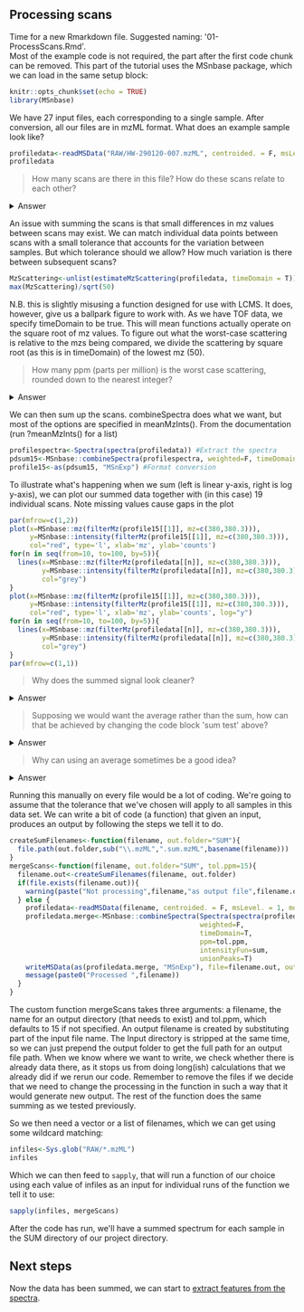 ## Processing scans

Time for a new Rmarkdown file. Suggested naming: '01-ProcessScans.Rmd'.\
Most of the example code is not required, the part after the first code chunk can be removed. This part of the tutorial uses the MSnbase package, which we can load in the same setup block:

```r
knitr::opts_chunk$set(echo = TRUE)
library(MSnbase)
```

We have 27 input files, each corresponding to a single sample. After conversion, all our files are in mzML format.
What does an example sample look like?

```r
profiledata<-readMSData("RAW/HW-290120-007.mzML", centroided. = F, msLevel. = 1, mode = 'onDisk')
profiledata
```
>How many scans are there in this file?
>How do these scans relate to each other?

<details>
<summary>Answer</summary>

>There are 119 scans (according to the spectra data)\
>How do the scans relate? The spectra data block suggests there is a retention time. Technically this may be the case, but thinking back to the lab practical, no chromatography was involved. The samples were spotted on a plate, and are supposedly a uniform sample - meaning there is no relevant separation that should show across scans. We will get a more accurate picture is we sum the scans together.
</details>

An issue with summing the scans is that small differences in mz values between scans may exist. We can match individual data points between scans with a small tolerance that accounts for the variation between samples. But which tolerance should we allow? How much variation is there between subsequent scans?

```r
MzScattering<-unlist(estimateMzScattering(profiledata, timeDomain = T))
max(MzScattering)/sqrt(50)
```
N.B. this is slightly misusing a function designed for use with LCMS. It does, however, give us a ballpark figure to work with. As we have TOF data, we specify timeDomain to be true. This will mean functions actually operate on the square root of mz values. To figure out what the worst-case scattering is relative to the mzs being compared, we divide the scattering by square root (as this is in timeDomain) of the lowest mz (50).

>How many ppm (parts per million) is the worst case scattering, rounded down to the nearest integer?
<details>
<summary>Answer</summary>

>1.5e-5 = 15e-6 = 15 ppm
</details>

We can then sum up the scans. combineSpectra does what we want, but most of the options are specified in meanMzInts(). From the documentation (run ?meanMzInts() for a list)

```r
profilespectra<-Spectra(spectra(profiledata)) #Extract the spectra
pdsum15<-MSnbase::combineSpectra(profilespectra, weighted=F, timeDomain=T, ppm=15, intensityFun=sum, unionPeaks=T)
profile15<-as(pdsum15, "MSnExp") #Format conversion
```

To illustrate what's happening when we sum (left is linear y-axis, right is log y-axis), we can plot our summed data together with (in this case) 19 individual scans. Note missing values cause gaps in the plot

```r
par(mfrow=c(1,2))
plot(x=MSnbase::mz(filterMz(profile15[[1]], mz=c(380,380.3))),
     y=MSnbase::intensity(filterMz(profile15[[1]], mz=c(380,380.3))),
     col="red", type='l', xlab='mz', ylab='counts')
for(n in seq(from=10, to=100, by=5)){
  lines(x=MSnbase::mz(filterMz(profiledata[[n]], mz=c(380,380.3))),
        y=MSnbase::intensity(filterMz(profiledata[[n]], mz=c(380,380.3))),
        col="grey")
}
plot(x=MSnbase::mz(filterMz(profile15[[1]], mz=c(380,380.3))),
     y=MSnbase::intensity(filterMz(profile15[[1]], mz=c(380,380.3))),
     col="red", type='l', xlab='mz', ylab='counts', log="y")
for(n in seq(from=10, to=100, by=5)){
  lines(x=MSnbase::mz(filterMz(profiledata[[n]], mz=c(380,380.3))),
        y=MSnbase::intensity(filterMz(profiledata[[n]], mz=c(380,380.3))),
        col="grey")
}
par(mfrow=c(1,1))
```

>Why does the summed signal look cleaner?
<details>
<summary>Answer</summary>

>The random noise in the individual scans is less of an issue when added together, as it cancels out.
</details>


>Supposing we would want the average rather than the sum, how can that be achieved by changing the code block 'sum test' above? 
<details>
<summary>Answer</summary>

>The function `combineSpectra` takes an argument called `intensityFun` which is set to `sum` in the block above. Documentation `?meanMzInts` shows the default is actually base::mean, which would average the scans. We can therefore replace `sum` by `base::mean` or just remove the entire `intensityFun=sum` argument.
</details>


>Why can using an average sometimes be a good idea?
<details>
<summary>Answer</summary>

>In some cases the number of scans won't be equal between files. Summing them up would give us different ranges for the intensities between samples that are a technical artefact. In most cases, however, we would rely on another normalisation method to make the signals of different samples more comparable, as there are also other sources of variation that we would want to correct for. An minor advantage to averaging is that the values of an averaged spectrum are much closer to the values in the individual spectra that were used to calculate the average. This can be simulated by dividing y values in the `plot` code for the summed spectra (but not the `lines` code for the individual spectra) by 119 (i.e. `y=(MSnbase::intensity(filterMz(profile15[[1]], mz=c(380,380.3))))/119`)
</details>

Running this manually on every file would be a lot of coding. We're going to assume that the tolerance that we've chosen will apply to all samples in this data set. We can write a bit of code (a function) that given an input, produces an output by following the steps we tell it to do.



```r
createSumFilenames<-function(filename, out.folder="SUM"){
  file.path(out.folder,sub("\\.mzML",".sum.mzML",basename(filename)))
}
mergeScans<-function(filename, out.folder="SUM", tol.ppm=15){
  filename.out<-createSumFilenames(filename, out.folder)
  if(file.exists(filename.out)){
    warning(paste("Not processing",filename,"as output file",filename.out,"already exists"))
  } else {
    profiledata<-readMSData(filename, centroided. = F, msLevel. = 1, mode = 'onDisk')
    profiledata.merge<-MSnbase::combineSpectra(Spectra(spectra(profiledata)),
                                               weighted=F, 
                                               timeDomain=T, 
                                               ppm=tol.ppm, 
                                               intensityFun=sum, 
                                               unionPeaks=T)
    writeMSData(as(profiledata.merge, "MSnExp"), file=filename.out, outformat="mzml")
    message(paste0("Processed ",filename))
  }
}
```

The custom function mergeScans takes three arguments: a filename, the name for an output directory (that needs to exist) and tol.ppm, which defaults to 15 if not specified.
An output filename is created by substituting part of the input file name. The Input directory is stripped at the same time, so we can just prepend the output folder to get the full path for an output file path.
When we know where we want to write, we check whether there is already data there, as it stops us from doing long(ish) calculations that we already did if we rerun our code. Remember to remove the files if we decide that we need to change the processing in the function in such a way that it would generate new output.
The rest of the function does the same summing as we tested previously.

So we then need a vector or a list of filenames, which we can get using some wildcard matching:
```r
infiles<-Sys.glob("RAW/*.mzML")
infiles
```

Which we can then feed to `sapply`, that will run a function of our choice using each value of infiles as an input for individual runs of the function we tell it to use:

```r
sapply(infiles, mergeScans)
```

After the code has run, we'll have a summed spectrum for each sample in the SUM directory of our project directory.

## Next steps

Now the data has been summed, we can start to [extract features from the spectra](maldiquant).

